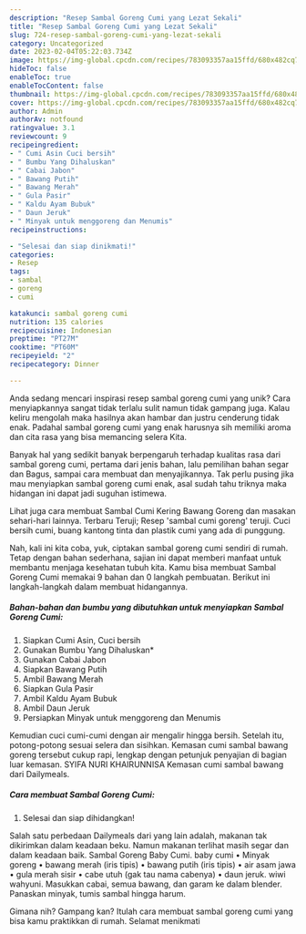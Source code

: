 ```yaml
---
description: "Resep Sambal Goreng Cumi yang Lezat Sekali"
title: "Resep Sambal Goreng Cumi yang Lezat Sekali"
slug: 724-resep-sambal-goreng-cumi-yang-lezat-sekali
category: Uncategorized
date: 2023-02-04T05:22:03.734Z
image: https://img-global.cpcdn.com/recipes/783093357aa15ffd/680x482cq70/sambal-goreng-cumi-foto-resep-utama.jpg
hideToc: false
enableToc: true
enableTocContent: false
thumbnail: https://img-global.cpcdn.com/recipes/783093357aa15ffd/680x482cq70/sambal-goreng-cumi-foto-resep-utama.jpg
cover: https://img-global.cpcdn.com/recipes/783093357aa15ffd/680x482cq70/sambal-goreng-cumi-foto-resep-utama.jpg
author: Admin
authorAv: notfound
ratingvalue: 3.1
reviewcount: 9
recipeingredient:
- " Cumi Asin Cuci bersih"
- " Bumbu Yang Dihaluskan"
- " Cabai Jabon"
- " Bawang Putih"
- " Bawang Merah"
- " Gula Pasir"
- " Kaldu Ayam Bubuk"
- " Daun Jeruk"
- " Minyak untuk menggoreng dan Menumis"
recipeinstructions:

- "Selesai dan siap dinikmati!"
categories:
- Resep
tags:
- sambal
- goreng
- cumi

katakunci: sambal goreng cumi 
nutrition: 135 calories
recipecuisine: Indonesian
preptime: "PT27M"
cooktime: "PT60M"
recipeyield: "2"
recipecategory: Dinner

---
```





Anda sedang mencari inspirasi resep sambal goreng cumi yang unik? Cara menyiapkannya sangat tidak terlalu sulit namun tidak gampang juga. Kalau keliru mengolah maka hasilnya akan hambar dan justru cenderung tidak enak. Padahal sambal goreng cumi yang enak harusnya sih memiliki aroma dan cita rasa yang bisa memancing selera Kita.





Banyak hal yang sedikit banyak berpengaruh terhadap kualitas rasa dari sambal goreng cumi, pertama dari jenis bahan, lalu pemilihan bahan segar dan Bagus, sampai cara membuat dan menyajikannya. Tak perlu pusing jika mau menyiapkan sambal goreng cumi enak,      asal sudah tahu triknya maka hidangan ini dapat jadi suguhan istimewa.














Lihat juga cara membuat Sambal Cumi Kering Bawang Goreng dan masakan sehari-hari lainnya. Terbaru Teruji; Resep &#39;sambal cumi goreng&#39; teruji. Cuci bersih cumi, buang kantong tinta dan plastik cumi yang ada di punggung.






Nah, kali ini kita coba, yuk, ciptakan sambal goreng cumi sendiri di rumah. Tetap dengan bahan sederhana, sajian ini dapat memberi manfaat untuk membantu menjaga kesehatan tubuh kita. Kamu bisa membuat Sambal Goreng Cumi memakai 9 bahan dan 0 langkah pembuatan. Berikut ini langkah-langkah dalam membuat hidangannya.

<!--inarticleads1-->

##### Bahan-bahan dan bumbu yang dibutuhkan untuk menyiapkan Sambal Goreng Cumi:

1. Siapkan  Cumi Asin, Cuci bersih
1. Gunakan  Bumbu Yang Dihaluskan*
1. Gunakan  Cabai Jabon
1. Siapkan  Bawang Putih
1. Ambil  Bawang Merah
1. Siapkan  Gula Pasir
1. Ambil  Kaldu Ayam Bubuk
1. Ambil  Daun Jeruk
1. Persiapkan  Minyak untuk menggoreng dan Menumis


Kemudian cuci cumi-cumi dengan air mengalir hingga bersih. Setelah itu, potong-potong sesuai selera dan sisihkan. Kemasan cumi sambal bawang goreng tersebut cukup rapi, lengkap dengan petunjuk penyajian di bagian luar kemasan. SYIFA NURI KHAIRUNNISA Kemasan cumi sambal bawang dari Dailymeals. 

<!--inarticleads2-->

##### Cara membuat Sambal Goreng Cumi:


1. Selesai dan siap dihidangkan!

Salah satu perbedaan Dailymeals dari yang lain adalah, makanan tak dikirimkan dalam keadaan beku. Namun makanan terlihat masih segar dan dalam keadaan baik. Sambal Goreng Baby Cumi. baby cumi • Minyak goreng • bawang merah (iris tipis) • bawang putih (iris tipis) • air asam jawa • gula merah sisir • cabe utuh (gak tau nama cabenya) • daun jeruk. wiwi wahyuni. Masukkan cabai, semua bawang, dan garam ke dalam blender. Panaskan minyak, tumis sambal hingga harum. 

Gimana nih? Gampang kan? Itulah cara membuat sambal goreng cumi yang bisa kamu praktikkan di rumah. Selamat menikmati
